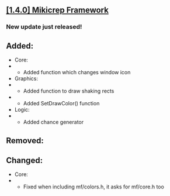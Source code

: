 ## [[1.4.0] Mikicrep Framework](https://miki.macakom.net/projects/mf)
### New update just released!

## Added:
- Core:
- - Added function which changes window icon
- Graphics:
- - Added function to draw shaking rects
- - Added SetDrawColor() function
- Logic:
- - Added chance generator

## Removed:

## Changed:
- Core:
- - Fixed when including mf/colors.h, it asks for mf/core.h too